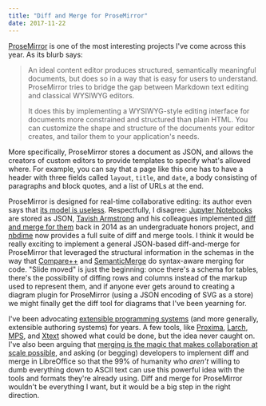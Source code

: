 ```yaml
---
title: "Diff and Merge for ProseMirror"
date: 2017-11-22
---
```


[ProseMirror][prosemirror] is one of the most interesting projects I've come across this year.
As its blurb says:

> An ideal content editor produces structured, semantically meaningful
> documents, but does so in a way that is easy for users to
> understand. ProseMirror tries to bridge the gap between Markdown
> text editing and classical WYSIWYG editors.
>
> It does this by implementing a WYSIWYG-style editing interface for
> documents more constrained and structured than plain HTML. You can
> customize the shape and structure of the documents your editor
> creates, and tailor them to your application's needs.

More specifically,
ProseMirror stores a document as JSON,
and allows the creators of custom editors to provide templates
to specify what's allowed where.
For example,
you can say that a page like this one has to have
a header with three fields called `layout`, `title`, and `date`,
a body consisting of paragraphs and block quotes,
and a list of URLs at the end.

ProseMirror is designed for real-time collaborative editing:
its author even says that [its model is useless][prosemirror-useless].
Respectfully,
I disagree:
[Jupyter Notebooks][jupyter] are stored as JSON,
[Tavish Armstrong][tavish] and his colleagues
implemented [diff and merge for them][nbdiff] back in 2014 as an undergraduate honors project,
and [nbdime][nbdime] now provides a full suite of diff and merge tools.
I think it would be really exciting to implement a general JSON-based diff-and-merge for ProseMirror
that leveraged the structural information in the schemas
in the way that [Compare++][compare] and [SemanticMerge][semantic] do syntax-aware merging for code.
"Slide moved" is just the beginning:
once there's a schema for tables,
there's the possibility of diffing rows and columns instead of the markup used to represent them,
and if anyone ever gets around to creating a diagram plugin for ProseMirror
(using a JSON encoding of SVG as a store)
we might finally get the diff tool for diagrams that I've been yearning for.

I've been advocating [extensible programming systems][xps]
(and more generally, extensible authoring systems) for years.
A few tools, like [Proxima][proxima], [Larch][larch], [MPS][mps], and [Xtext]
showed what could be done,
but the idea never caught on.
I've also been arguing that [merging is the magic that makes collaboration at scale possible][merging],
and asking (or begging) developers to implement diff and merge in LibreOffice
so that the 99% of humanity who *aren't* willing to dumb everything down to ASCII text
can use this powerful idea with the tools and formats they're already using.
Diff and merge for ProseMirror wouldn't be everything I want,
but it would be a big step in the right direction.

[compare]: http://cmpp.coodesoft.com/
[jupyter]: https://jupyter.org/
[larch]: @root/2011/09/16/extensible-programming-a-new-hope/
[merging]: @root/2013/05/01/merging-is-the-real-revolution/
[mps]: https://www.jetbrains.com/mps/
[nbdiff]: http://tavisharmstrong.com/2014/04/06/nbdiff-a-diffing-and-merging-tool-for-the-ipython-notebook/
[nbdime]: https://github.com/jupyter/nbdime
[prosemirror]: https://prosemirror.net/
[prosemirror-useless]: http://marijnhaverbeke.nl/blog/collaborative-editing.html#offline-work
[proxima]: http://foswiki.cs.uu.nl/foswiki/Proxima/WebHome
[semantic]: https://www.semanticmerge.com/
[tavish]: http://tavisharmstrong.com/
[xps]: http://queue.acm.org/detail.cfm?id=1039534
[xtext]: https://www.eclipse.org/Xtext/
